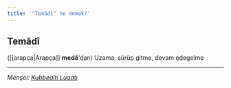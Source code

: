 ```yaml
---
title: '"Temâdî" ne demek?'
---
```


## Temâdî
([[arapca|Arapça]] **medâ**'dan) Uzama, sürüp gitme, devam edegelme

---
*Menşei: [Kubbealtı Lugatı](https://www.lugatim.com/s/Temâdî)*